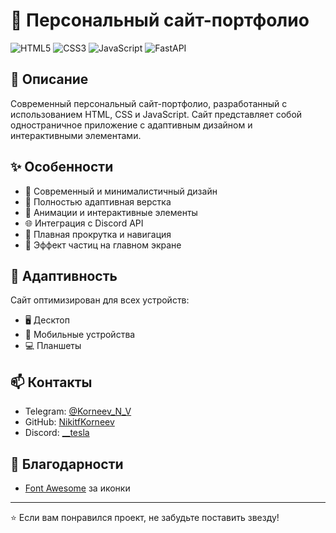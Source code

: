 # 🚀 Персональный сайт-портфолио

![HTML5](https://img.shields.io/badge/HTML5-E34F26?style=for-the-badge&logo=html5&logoColor=white)
![CSS3](https://img.shields.io/badge/CSS3-1572B6?style=for-the-badge&logo=css3&logoColor=white)
![JavaScript](https://img.shields.io/badge/JavaScript-F7DF1E?style=for-the-badge&logo=javascript&logoColor=black)
![FastAPI](https://img.shields.io/badge/FastAPI-009688?style=for-the-badge&logo=fastapi&logoColor=white)

## 📝 Описание

Современный персональный сайт-портфолио, разработанный с использованием HTML, CSS и JavaScript. Сайт представляет собой одностраничное приложение с адаптивным дизайном и интерактивными элементами.

## ✨ Особенности

- 🌟 Современный и минималистичный дизайн
- 📱 Полностью адаптивная верстка
- 🎨 Анимации и интерактивные элементы
- 🌐 Интеграция с Discord API
- 🎯 Плавная прокрутка и навигация
- 💫 Эффект частиц на главном экране

## 📱 Адаптивность

Сайт оптимизирован для всех устройств:
- 🖥️ Десктоп
- 📱 Мобильные устройства
- 💻 Планшеты

## 📫 Контакты

- Telegram: [@Korneev_N_V](https://t.me/Korneev_N_V)
- GitHub: [NikitfKorneev](https://github.com/NikitfKorneev)
- Discord: [__tesla](https://discord.com/users/350970672769662976)

## 🙏 Благодарности

- [Font Awesome](https://fontawesome.com/) за иконки

---

⭐️ Если вам понравился проект, не забудьте поставить звезду! 
